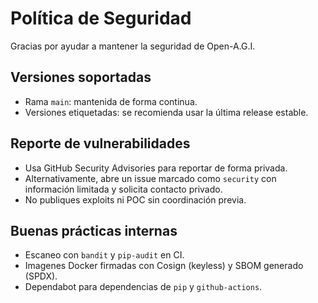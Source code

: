 # Política de Seguridad

Gracias por ayudar a mantener la seguridad de Open-A.G.I.

## Versiones soportadas

- Rama `main`: mantenida de forma continua.
- Versiones etiquetadas: se recomienda usar la última release estable.

## Reporte de vulnerabilidades

- Usa GitHub Security Advisories para reportar de forma privada.
- Alternativamente, abre un issue marcado como `security` con información limitada y solicita contacto privado.
- No publiques exploits ni POC sin coordinación previa.

## Buenas prácticas internas

- Escaneo con `bandit` y `pip-audit` en CI.
- Imagenes Docker firmadas con Cosign (keyless) y SBOM generado (SPDX).
- Dependabot para dependencias de `pip` y `github-actions`.